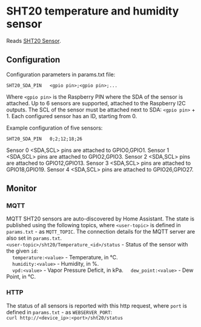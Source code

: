 # SHT20 temperature and humidity sensor

Reads [SHT20 Sensor](../../../../docs/Sensirion_Datasheet_Humidity_Sensor_SHT20.pdf).

## Configuration
Configuration parameters in params.txt file:
```
SHT20_SDA_PIN   <gpio pin>;<gpio pin>;...
```
Where `<gpio pin>` is the Raspberry PIN where the SDA of the sensor is attached. Up to 6 sensors are supported, attached to the Raspberry I2C outputs. The SCL of the sensor must be attached next to SDA: `<gpio pin>` + 1. Each configured sensor has an ID, starting from 0.

Example configuration of five sensors:
```
SHT20_SDA_PIN   0;2;12;18;26
```
Sensor 0 <SDA,SCL> pins are attached to GPIO0,GPIO1.
Sensor 1 <SDA,SCL> pins are attached to GPIO2,GPIO3.
Sensor 2 <SDA,SCL> pins are attached to GPIO12,GPIO13.
Sensor 3 <SDA,SCL> pins are attached to GPIO18,GPIO19.
Sensor 4 <SDA,SCL> pins are attached to GPIO26,GPIO27.

## Monitor
### MQTT
MQTT SHT20 sensors are auto-discovered by Home Assistant. The state is published using the following topics, where `<user-topic>` is defined in `params.txt` - as `MQTT_TOPIC`. The connection details for the MQTT server are also set in `params.txt`.  
`<user-topic>/sht20/Temperature_<id>/status` - Status of the sensor with the given `id`:  
&nbsp;&nbsp;&nbsp;&nbsp;`temperature:<value>` - Temperature, in °C.  
&nbsp;&nbsp;&nbsp;&nbsp;`humidity:<value>` - Humidity, in %.  
&nbsp;&nbsp;&nbsp;&nbsp;`vpd:<value>` - Vapor Pressure Deficit, in kPa.
&nbsp;&nbsp;&nbsp;&nbsp;`dew_point:<value>` - Dew Point, in °C.

### HTTP
The status of all sensors is reported with this http request, where `port` is defined in `params.txt` - as `WEBSERVER_PORT`:  
    `curl http://<device_ip>:<port>/sht20/status`

